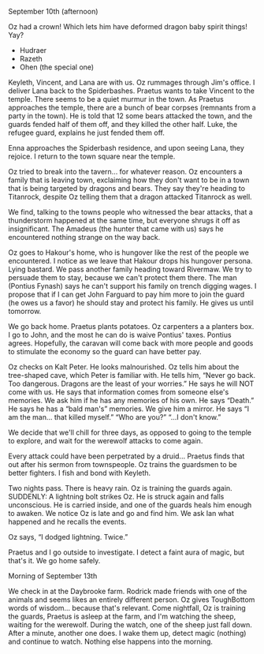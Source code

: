 September 10th (afternoon)

Oz had a crown! Which lets him have deformed dragon baby spirit things! Yay?
* Hudraer
* Razeth
* Ohen (the special one)

Keyleth, Vincent, and Lana are with us. Oz rummages through Jim's office. I deliver Lana back to the Spiderbashes. Praetus wants to take Vincent to the temple. There seems to be a quiet murmur in the town. As Praetus approaches the temple, there are a bunch of bear corpses (remnants from a party in the town). He is told that 12 some bears attacked the town, and the guards fended half of them off, and they killed the other half. Luke, the refugee guard, explains he just fended them off. 

Enna approaches the Spiderbash residence, and upon seeing Lana, they rejoice. I return to the town square near the temple.

Oz tried to break into the tavern... for whatever reason. Oz encounters a family that is leaving town, exclaiming how they don't want to be in a town that is being targeted by dragons and bears. They say they're heading to Titanrock, despite Oz telling them that a dragon attacked Titanrock as well.

We find, talking to the towns people who witnessed the bear attacks, that a thunderstorm happened at the same time, but everyone shrugs it off as insignificant. The Amadeus (the hunter that came with us) says he encountered nothing strange on the way back.

Oz goes to Hakour's home, who is hungover like the rest of the people we encountered. I notice as we leave that Hakour drops his hungover persona. Lying bastard. We pass another family heading toward Rivermaw. We try to persuade them to stay, because we can't protect them there. The man (Pontius Fynash) says he can't support his family on trench digging wages. I propose that if I can get John Farguard to pay him more to join the guard (he owes us a favor) he should stay and protect his family. He gives us until tomorrow.

We go back home. Praetus plants potatoes. Oz carpenters a a planters box. I go to John, and the most he can do is waive Pontius' taxes. Pontius agrees. Hopefully, the caravan will come back with more people and goods to stimulate the economy so the guard can have better pay.

Oz checks on Kalt Peter. He looks malnourished. Oz tells him about the tree-shaped cave, which Peter is familiar with. He tells him, “Never go back. Too dangerous. Dragons are the least of your worries.” He says he will NOT come with us. He says that information comes from someone else's memories.
We ask him if he has any memories of his own. He says “Death.”
He says he has a “bald man's” memories. We give him a mirror. He says “I am the man... that killed myself.”
“Who are you?”
“...I don't know.”

We decide that we'll chill for three days, as opposed to going to the temple to explore, and wait for the werewolf attacks to come again.

Every attack could have been perpetrated by a druid... Praetus finds that out after his sermon from townspeople. Oz trains the guardsmen to be better fighters. I fish and bond with Keyleth.

Two nights pass. There is heavy rain. Oz is training the guards again. SUDDENLY: A lightning bolt strikes Oz. He is struck again and falls unconscious. He is carried inside, and one of the guards heals him enough to awaken. We notice Oz is late and go and find him. We ask Ian what happened and he recalls the events. 

Oz says, “I dodged lightning. Twice.”

Praetus and I go outside to investigate. I detect a faint aura of magic, but that's it. We go home safely.

Morning of September 13th 

We check in at the Daybrooke farm. Rodrick made friends with one of the animals and seems likes an entirely different person. Oz gives ToughBottom words of wisdom... because that's relevant. Come nightfall, Oz is training the guards, Praetus is asleep at the farm, and I'm watching the sheep, waiting for the werewolf. During the watch, one of the sheep just fall down. After a minute, another one does. I wake them up, detect magic (nothing) and continue to watch. Nothing else happens into the morning.